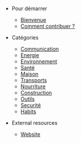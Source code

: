 <!-- docs/_sidebar.md -->

* Pour démarrer

	* [Bienvenue](fr/)
	* [Comment contribuer ?](fr/contribute)

* Catégories

	* [Communication](fr/communication.md)
	* [Energie](fr/energy.md)
	* [Environnement](fr/environment.md)
	* [Santé](fr/health.md)
	* [Maison](fr/housing.md)
	* [Transports](fr/transports.md)
	* [Nourriture](fr/food.md)
	* [Construction](fr/construction.md)
	* [Outils](fr/tools.md)
	* [Securité](fr/security.md)
	* [Habits](fr/clothing.md)

* External resources
	* [Website](fr/website.md)
